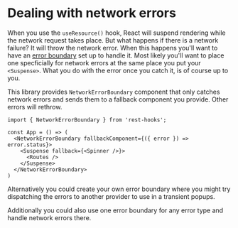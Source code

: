 # Dealing with network errors

When you use the `useResource()` hook, React will suspend rendering while the network
request takes place. But what happens if there is a network failure? It will
throw the network error. When this happens you'll want to have an
[error boundary](https://reactjs.org/docs/error-boundaries.html) set up to handle it.
Most likely you'll want to place one specficially for network errors at the same place
you put your `<Suspense>`. What you do with the error once you catch it, is of course
up to you.

This library provides `NetworkErrorBoundary` component that only catches network
errors and sends them to a fallback component you provide. Other errors will rethrow.

```tsx
import { NetworkErrorBoundary } from 'rest-hooks';

const App = () => (
  <NetworkErrorBoundary fallbackComponent={({ error }) => error.status}>
    <Suspense fallback={<Spinner />}>
      <Routes />
    </Suspense>
  </NetworkErrorBoundary>
)
```

Alternatively you could create your own error boundary where you might
try dispatching the errors to another provider to use in a transient
popups.

Additionally you could also use one error boundary for any error
type and handle network errors there.
